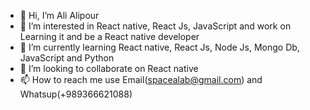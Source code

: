 - 👋 Hi, I’m Ali Alipour
- 👀 I’m interested in React native, React Js, JavaScript and work on Learning it and be a React native developer
- 🌱 I’m currently learning React native, React Js, Node Js, Mongo Db, JavaScript and Python
- 💞️ I’m looking to collaborate on React native
- 📫 How to reach me use Email(spacealab@gmail.com) and Whatsup(+989366621088)
<!---
spacealab/spacealab is a ✨ special ✨ repository because its `README.md` (this file) appears on your GitHub profile.
You can click the Preview link to take a look at your changes.
--->
